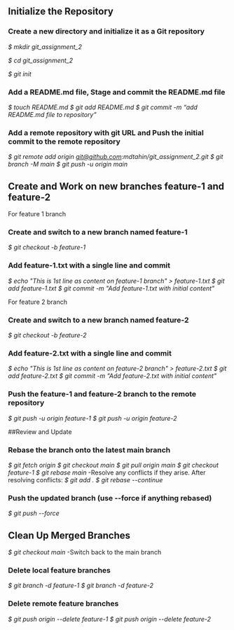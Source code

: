 ## Initialize the Repository

### Create a new directory and initialize it as a Git repository

<em> $ mkdir git_assignment_2 </em>

<em> $ cd git_assignment_2 </em>

<em> $ git init </em>


### Add a README.md file, Stage and commit the README.md file

<em> $ touch README.md  </em>
<em> $ git add README.md </em>
<em> $ git commit -m “add README.md file to repository” </em>

### Add a remote repository with git URL and Push the initial commit to the remote repository

<em> $ git remote add origin git@github.com:mdtahin/git_assignment_2.git </em>
<em> $ git branch -M main </em>
<em> $ git push -u origin main </em>

## Create and Work on new branches  feature-1 and feature-2

<p> For feature 1 branch </p>

### Create and switch to a new branch named feature-1

<em> $ git checkout -b feature-1 </em>

### Add feature-1.txt with a single line and commit

<em> $ echo "This is 1st line as content on feature-1 branch" > feature-1.txt </em>
<em> $ git add feature-1.txt </em>
<em> $ git commit -m "Add feature-1.txt with initial content" </em>

<p> For feature 2 branch </p>

### Create and switch to a new branch named feature-2

<em> $ git checkout -b feature-2 </em>

### Add feature-2.txt with a single line and commit

<em> $ echo "This is 1st line as content on feature-2 branch" > feature-2.txt </em>
<em> $ git add feature-2.txt </em>
<em> $ git commit -m "Add feature-2.txt with initial content" </em>

### Push the feature-1 and feature-2 branch to the remote repository 

<em> $ git push -u origin feature-1 </em>
<em> $ git push -u origin feature-2 </em>

##Review and Update

### Rebase the branch onto the latest main branch

<em> $ git fetch origin </em>
<em> $ git checkout main </em>
<em> $ git pull origin main </em>
<em> $ git checkout feature-1 </em> 
<em> $ git rebase main </em>
-Resolve any conflicts if they arise. After resolving conflicts: 
<em> $ git add . </em>
<em> $ git rebase --continue  </em>

### Push the updated branch (use --force if anything rebased) 

<em> $ git push --force </em>

## Clean Up Merged Branches

<em> $ git checkout main </em>
-Switch back to the main branch

 ### Delete local feature branches

<em> $ git branch -d feature-1 </em>
<em> $ git branch -d feature-2 </em>

### Delete remote feature branches

<em> $ git push origin --delete feature-1 </em>
<em> $ git push origin --delete feature-2 </em>


